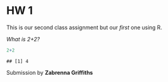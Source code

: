 HW 1
================

This is our second class assignment but our *first* one using R.

*What is 2+2?*

``` r
2+2
```

    ## [1] 4

Submission by **Zabrenna Griffiths**
